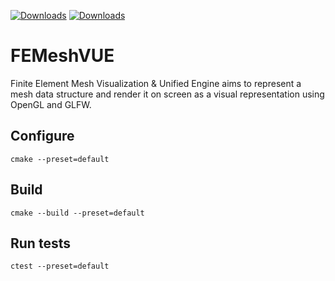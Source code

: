 [![Downloads](https://pepy.tech/badge/femeshvue)](https://pepy.tech/project/femeshvue)
[![Downloads](https://pepy.tech/badge/femeshvue/month)](https://pepy.tech/project/femeshvue)<br/>

# FEMeshVUE

Finite Element Mesh Visualization & Unified Engine aims to represent a mesh data structure and render it on screen as a visual representation using OpenGL and GLFW.

## Configure

```shell 
cmake --preset=default
```

## Build

```shell
cmake --build --preset=default
```

## Run tests

```shell
ctest --preset=default
```
